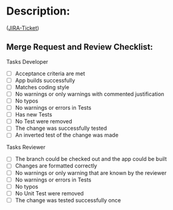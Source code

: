 # Description:
([JIRA-Ticket][])

## Merge Request and Review Checklist:

Tasks Developer
- [ ] Acceptance criteria are met
- [ ] App builds successfully
- [ ] Matches coding style
- [ ] No warnings or only warnings with commented justification
- [ ] No typos
- [ ] No warnings or errors in Tests
- [ ] Has new Tests
- [ ] No Test were removed
- [ ] The change was successfully tested
- [ ] An inverted test of the change was made

Tasks Reviewer
- [ ] The branch could be checked out and the app could be built
- [ ] Changes are formatted correctly
- [ ] No warnings or only warning that are known by the reviewer
- [ ] No warnings or errors in Tests
- [ ] No typos
- [ ] No Unit Test were removed
- [ ] The change was tested successfully once

[JIRA-Ticket]: https://jira.adorsys.de/browse/XXX
